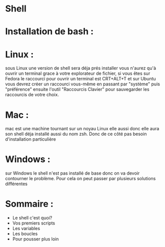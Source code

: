 # Shell 

# Installation de bash :
   # Linux :
sous Linux une version de shell sera déja prés installer vous n'aurez qu'à ouvrir un terminal grace à votre explorateur de fichier, si vous êtes sur Fedora le raccourci pour ouvrir un terminal est CRT+ALT+T et sur Ubuntu vous devrez créer un raccourci vous-même en passant par "système" puis "préférence" ensuite  l'outil "Raccourcis Clavier" pour sauvegarder les raccourcis de votre choix.
  # Mac :
mac est une machine tournant sur un noyau Linux elle aussi donc elle aura son shell déja installé aussi  du nom zsh.
Donc de ce côté pas besoin d'installation particulière
  # Windows : 
sur Windows le shell n'est pas installé de base donc on va devoir contourner le problème. Pour cela on peut passer par plusieurs solutions différentes
# Sommaire : 
- Le shell c'est quoi?
- Vos premiers scripts
- Les variables
- Les boucles
- Pour pousser plus loin

